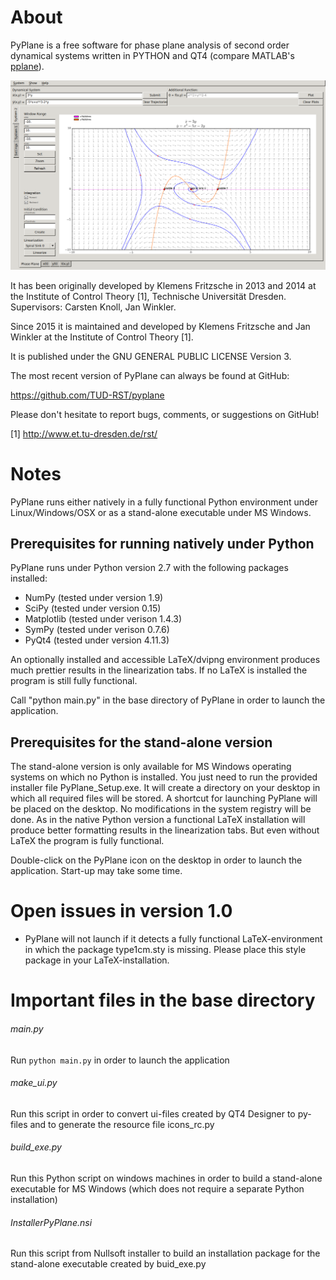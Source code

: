 About 
===== 
PyPlane is a free software for phase plane analysis of second order
dynamical systems written in PYTHON and QT4 (compare MATLAB's
[pplane](http://math.rice.edu/~dfield/)).

![Screenshot](/resources/pyplane_screenshot.png?raw=true)

It has been originally developed by Klemens Fritzsche in 2013 and 2014 
at the Institute of Control Theory [1], Technische Universität Dresden. 
Supervisors: Carsten Knoll, Jan Winkler.

Since 2015 it is maintained and developed by Klemens Fritzsche and 
Jan Winkler at the Institute of Control Theory [1].

It is published under the GNU GENERAL PUBLIC LICENSE Version 3.

The most recent version of PyPlane can always be found at GitHub:

https://github.com/TUD-RST/pyplane

Please don't hesitate to report bugs, comments, or suggestions on
GitHub!

[1] http://www.et.tu-dresden.de/rst/




Notes
=====

PyPlane runs either natively in a fully functional Python environment
under Linux/Windows/OSX or as a stand-alone executable under MS
Windows.

Prerequisites for running natively under Python
----------------------------------------------- 

PyPlane runs under Python version 2.7 with the following packages
installed:

* NumPy (tested under version 1.9)
* SciPy (tested under version 0.15)
* Matplotlib (tested under verison 1.4.3)
* SymPy (tested under verison 0.7.6)
* PyQt4 (tested under version 4.11.3)

An optionally installed and accessible LaTeX/dvipng environment
produces much prettier results in the linearization tabs. If no LaTeX
is installed the program is still fully functional.

Call "python main.py" in the base directory of PyPlane in order to
launch the application.


Prerequisites for the stand-alone version
-----------------------------------------

The stand-alone version is only available for MS Windows operating
systems on which no Python is installed. You just need to run the
provided installer file PyPlane_Setup.exe. It will create a directory
on your desktop in which all required files will be stored. A shortcut
for launching PyPlane will be placed on the desktop. No modifications
in the system registry will be done. As in the native Python version a
functional LaTeX installation will produce better formatting results
in the linearization tabs. But even without LaTeX the program is fully
functional.

Double-click on the PyPlane icon on the desktop in order to launch the
application. Start-up may take some time.

Open issues in version 1.0
==========================

* PyPlane will not launch if it detects a fully functional
  LaTeX-environment in which the package type1cm.sty is
  missing. Please place this style package in your LaTeX-installation.



Important files in the base directory
=====================================

###### main.py
Run `python main.py` in order to launch the application

###### make_ui.py
Run this script in order to convert ui-files created by QT4 Designer to
py-files and to generate the resource file icons_rc.py

###### build_exe.py
Run this Python script on windows machines in order to build a
stand-alone executable for MS Windows (which does not require a
separate Python installation)

###### InstallerPyPlane.nsi
Run this script from Nullsoft installer to build an installation
package for the stand-alone executable created by buid_exe.py
